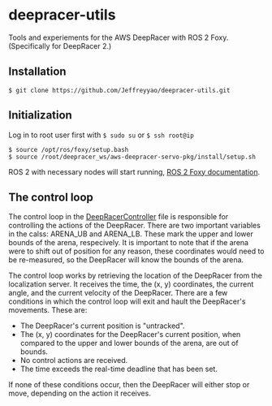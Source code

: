 # deepracer-utils
Tools and experiements for the AWS DeepRacer with ROS 2 Foxy. (Specifically for DeepRacer 2.)


## Installation
```
$ git clone https://github.com/Jeffreyyao/deepracer-utils.git
```


## Initialization

Log in to root user first with `$ sudo su` or `$ ssh root@ip`

```
$ source /opt/ros/foxy/setup.bash
$ source /root/deepracer_ws/aws-deepracer-servo-pkg/install/setup.sh
```

ROS 2 with necessary nodes will start running, [ROS 2 Foxy documentation](https://docs.ros.org/en/foxy/index.html).

## The control loop

The control loop in the [DeepRacerController](https://github.com/HyConSys/deepracer-utils/blob/main/src/DeepRacerController.py) file is responsible for controlling the actions of the DeepRacer. There are two important variables in the calss: ARENA_UB and ARENA_LB. These mark the upper and lower bounds of the arena, respecively. It is important to note that if the arena were to shift out of position for any reason, these coordinates would need to be re-measured, so the DeepRacer will know the bounds of the arena. 

The control loop works by retrieving the location of the DeepRacer from the localization server. It receives the time, the (x, y) coordinates, the current angle, and the current velocity of the DeepRacer. There are a few conditions in which the control loop will exit and hault the DeepRacer's movements. These are:

- The DeepRacer's current position is "untracked".
- The (x, y) coordinates for the DeepRacer's current position, when compared to the upper and lower bounds of the arena, are out of bounds.
- No control actions are received.
- The time exceeds the real-time deadline that has been set. 

If none of these conditions occur, then the DeepRacer will either stop or move, depending on the action it receives.
